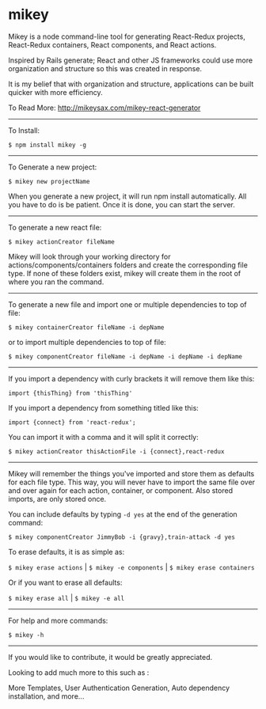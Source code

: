 # mikey
Mikey is a node command-line tool for generating React-Redux projects,  React-Redux containers, React components, and React actions.

Inspired by Rails generate; React and other JS frameworks could use more organization and structure so this was created in response.

It is my belief that with organization and structure, applications can be built quicker with more efficiency.

To Read More: http://mikeysax.com/mikey-react-generator
___
To Install:

```$ npm install mikey -g```
___
To Generate a new project:

```$ mikey new projectName```

When you generate a new project, it will run npm install automatically. All you have to do is be patient. Once it is done, you can start the server.
___
To generate a new react file:

```$ mikey actionCreator fileName```  

Mikey will look through your working directory for actions/components/containers folders and create the corresponding file type. If none of these folders exist, mikey will create them in the root of where you ran the command.
___
To generate a new file and import one or multiple dependencies to top of file:

```$ mikey containerCreator fileName -i depName```  

or to import multiple dependencies to top of file:

```$ mikey componentCreator fileName -i depName -i depName -i depName```
___
If you import a dependency with curly brackets it will remove them like this:

```import {thisThing} from 'thisThing'```

If you import a dependency from something titled like this:

```import {connect} from 'react-redux';```

You can import it with a comma and it will split it correctly:

```$ mikey actionCreator thisActionFile -i {connect},react-redux```
___
Mikey will remember the things you've imported and store them as defaults for each file type. This way, you will never have to import the same file over and over again for each action, container, or component. Also stored imports, are only stored once.

You can include defaults by typing ```-d yes``` at the end of the generation command:

```$ mikey componentCreator JimmyBob -i {gravy},train-attack -d yes```

To erase defaults, it is as simple as:

```$ mikey erase actions``` | ```$ mikey -e components``` | ```$ mikey erase containers```

Or if you want to erase all defaults:

```$ mikey erase all```    |    ```$ mikey -e all```

___
For help and more commands:

```$ mikey -h```
___
If you would like to contribute, it would be greatly appreciated.

Looking to add much more to this such as :

More Templates, User Authentication Generation, Auto dependency installation, and more...
